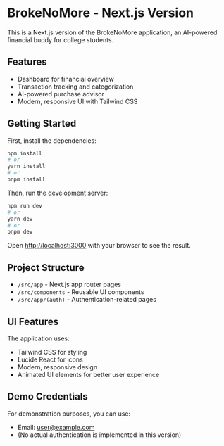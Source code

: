 # BrokeNoMore - Next.js Version

This is a Next.js version of the BrokeNoMore application, an AI-powered financial buddy for college students.

## Features

- Dashboard for financial overview
- Transaction tracking and categorization
- AI-powered purchase advisor
- Modern, responsive UI with Tailwind CSS

## Getting Started

First, install the dependencies:

```bash
npm install
# or
yarn install
# or
pnpm install
```

Then, run the development server:

```bash
npm run dev
# or
yarn dev
# or
pnpm dev
```

Open [http://localhost:3000](http://localhost:3000) with your browser to see the result.

## Project Structure

- `/src/app` - Next.js app router pages
- `/src/components` - Reusable UI components
- `/src/app/(auth)` - Authentication-related pages

## UI Features

The application uses:

- Tailwind CSS for styling
- Lucide React for icons
- Modern, responsive design
- Animated UI elements for better user experience

## Demo Credentials

For demonstration purposes, you can use:
- Email: user@example.com
- (No actual authentication is implemented in this version) 